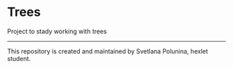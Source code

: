 # Trees
Project to stady working with trees

---

This repository is created and maintained by Svetlana Polunina, hexlet student.
